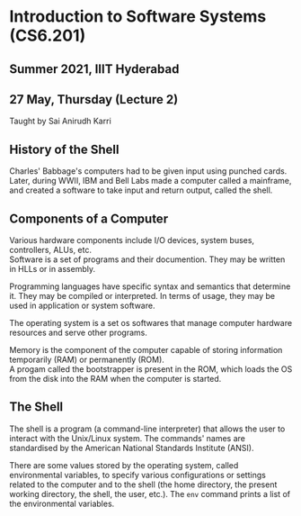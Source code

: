 # Introduction to Software Systems (CS6.201)
## Summer 2021, IIIT Hyderabad
## 27 May, Thursday (Lecture 2)

Taught by Sai Anirudh Karri

## History of the Shell
Charles' Babbage's computers had to be given input using punched cards. Later, during WWII, IBM and Bell Labs made a computer called a mainframe, and created a software to take input and return output, called the shell.  

## Components of a Computer
Various hardware components include I/O devices, system buses, controllers, ALUs, etc.  
Software is a set of programs and their documention. They may be written in HLLs or in assembly.  

Programming languages have specific syntax and semantics that determine it. They may be compiled or interpreted. In terms of usage, they may be used in application or system software.

The operating system is a set os softwares that manage computer hardware resources and serve other programs.

Memory is the component of the computer capable of storing information temporarily (RAM) or permanently (ROM).  
A progam called the bootstrapper is present in the ROM, which loads the OS from the disk into the RAM when the computer is started.  

## The Shell
The shell is a program (a command-line interpreter) that allows the user to interact with the Unix/Linux system. The commands' names are standardised by the American National Standards Institute (ANSI).  

There are some values stored by the operating system, called environmental variables, to specify various configurations or settings related to the computer and to the shell (the home directory, the present working directory, the shell, the user, etc.). The `env` command prints a list of the environmental variables.


